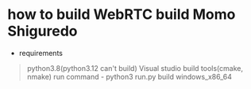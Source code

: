 # how to build WebRTC build Momo Shiguredo
* requirements
> python3.8(python3.12 can't build)
> Visual studio build tools(cmake, nmake)
> run command - python3 run.py build windows_x86_64